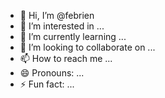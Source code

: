 - 👋 Hi, I’m @febrien
- 👀 I’m interested in ...
- 🌱 I’m currently learning ...
- 💞️ I’m looking to collaborate on ...
- 📫 How to reach me ...
- 😄 Pronouns: ...
- ⚡ Fun fact: ...

<!---
febrien/febrien is a ✨ special ✨ repository because its `README.md` (this file) appears on your GitHub profile.
You can click the Preview link to take a look at your changes.
--->
